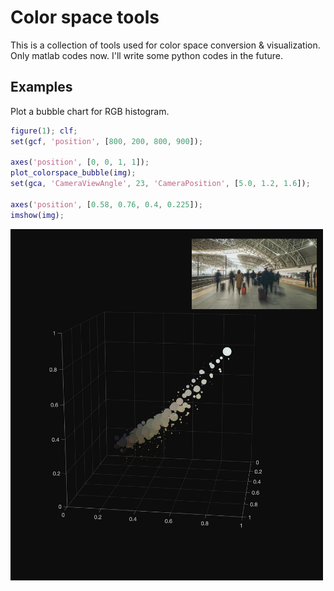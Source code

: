 # Color space tools

This is a collection of tools used for color space conversion & visualization.
Only matlab codes now. I'll write some python codes in the future.

## Examples

Plot a bubble chart for RGB histogram.

~~~matlab
figure(1); clf;
set(gcf, 'position', [800, 200, 800, 900]);

axes('position', [0, 0, 1, 1]);
plot_colorspace_bubble(img);
set(gca, 'CameraViewAngle', 23, 'CameraPosition', [5.0, 1.2, 1.6]);

axes('position', [0.58, 0.76, 0.4, 0.225]);
imshow(img);
~~~

<img src='img/rgb_bubble.jpg' width=500>
